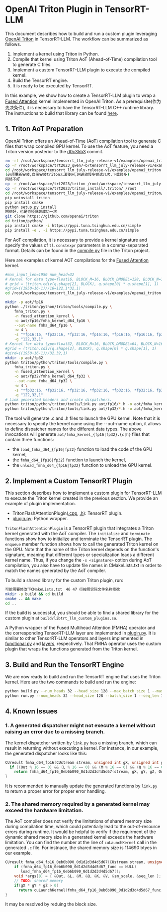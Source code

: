 # OpenAI Triton Plugin in TensorRT-LLM

This document describes how to build and run a custom plugin leveraging [OpenAI Triton](https://github.com/openai/triton) in TensorRT-LLM.
The workflow can be summarized as follows.
  1. Implement a kernel using Triton in Python.
  2. Compile that kernel using Triton AoT (Ahead-of-Time) compilation tool to generate C files.
  3. Implement a custom TensorRT-LLM plugin to execute the compiled kernel.
  4. Build the TensorRT engine.
  5. It is ready to be executed by TensorRT.

In this example, we show how to create a TensorRT-LLM plugin to wrap a [Fused Attention]((fmha_triton.py)) kernel implemented in OpenAI Triton.
As a prerequisite(作为先决条件), it is necessary to have the TensorRT-LLM C++ runtime library.
The instructions to build that library can be found [here](../../README.md#build-from-source).

## 1. Triton AoT Preparation

OpenAI Triton offers an Ahead-of-Time (AoT) compilation tool to generate C files that wrap compiled GPU kernel.
To use the AoT feature, you need a Triton version posterior to the [d0c35b3](https://github.com/openai/triton/commit/d0c35b3b7d6badf0c0d56a821dddab7ace73b4de) commit.
```bash
rm -rf /root/workspace/tensorrt_llm_july-release-v1/examples/openai_triton/
cp -r /root/workspace/trt2023_qwen7-b/tensorrt_llm_july-release-v1/examples/openai_triton/ /root/workspace/tensorrt_llm_july-release-v1/examples/
cd /root/workspace/tensorrt_llm_july-release-v1/examples/openai_triton
(必须重新安装,自带安装triton无法使用,网速较慢多尝试几次,下载较多)
网络不好
cp -r /root/workspace/trt2023/triton /root/workspace/tensorrt_llm_july-release-v1/examples/openai_triton
cp -r /root/workspace/trt2023/triton_install/.triton/ /root
cd /root/workspace/tensorrt_llm_july-release-v1/examples/openai_triton/triton/python
pip uninstall triton
pip install cmake
python setup.py install
网络好，也是奇怪就装成功一次
git clone https://github.com/openai/triton
cd triton/python/
pip install cmake -i https://pypi.tuna.tsinghua.edu.cn/simple
pip install -e . -i https://pypi.tuna.tsinghua.edu.cn/simple

```

For AoT compilation, it is necessary to provide a kernel signature and specify the values of `tl.constexpr` parameters in a comma-separated format.
Details can be found in the [compile.py](https://github.com/openai/triton/blob/main/python/triton/tools/compile.py) file in the Triton project.

Here are examples of kernel AOT compilations for the [Fused Attention](fmha_triton.py) kernel.
```bash
#max_input_len=1950 num_head=32
# Kernel for data type=float16, BLOCK_M=16, BLOCK_DMODEL=128, BLOCK_N=16
# grid = (triton.cdiv(q.shape[2], BLOCK), q.shape[0] * q.shape[1], 1)
#grid=((1950+16-1)//16=122,1*32,1)
cd /root/workspace/tensorrt_llm_july-release-v1/examples/openai_triton

mkdir -p aot/fp16
python ./triton/python/triton/tools/compile.py \
    fmha_triton.py \
    -n fused_attention_kernel \
    -o aot/fp16/fmha_kernel_d64_fp16 \
    --out-name fmha_d64_fp16 \
    -w 4 \
    -s "*fp16:16, *fp32:16, *fp32:16, *fp16:16, *fp16:16, *fp16:16, fp32, i32, 16, 128, 16" \
    -g "122,32,1"
# Kernel for data type=float32, BLOCK_M=16, BLOCK_DMODEL=64, BLOCK_N=16
#grid = (triton.cdiv(q.shape[2], BLOCK), q.shape[0] * q.shape[1], 1)
#gird=((1950+16-1)//32,32,1)
mkdir -p aot/fp32
python triton/python/triton/tools/compile.py \
    fmha_triton.py \
    -n fused_attention_kernel \
    -o aot/fp32/fmha_kernel_d64_fp32 \
    --out-name fmha_d64_fp32 \
    -w 4 \
    -s "*fp32:16, *fp32:16, *fp32:16, *fp32:16, *fp32:16, *fp32:16, fp32, i32, 16, 128, 16"\
    -g "122,32,1"
# Link generated headers and create dispatchers.
python triton/python/triton/tools/link.py aot/fp16/*.h -o aot/fmha_kernel_fp16
python triton/python/triton/tools/link.py aot/fp32/*.h -o aot/fmha_kernel_fp32
```
The tool will generate .c and .h files to launch the GPU kernel.
Note that it is necessary to specify the kernel name using the --out-name option, it allows to define dispatcher names for the different data types.
The above invocations will generate `aot/fmha_kernel_{fp16|fp32}.{c|h}` files that contain three functions:
 - the `load_fmha_d64_{fp16|fp32}` function to load the code of the GPU kernel,
 - the `fmha_d64_{fp16|fp32}` function to launch the kernel,
 - the `unload_fmha_d64_{fp16|fp32}` function to unload the GPU kernel.


## 2. Implement a Custom TensorRT Plugin

This section describes how to implement a custom plugin for TensorRT-LLM to execute the Triton kernel created in the previous section.
We provide an example of plugin implementation.
  - TritonFlashAttentionPlugin([.cpp](TritonFlashAttentionPlugin.cpp), [.h](TritonFlashAttentionPlugin.h)): TensorRT plugin.
  - [plugin.py](plugin.py): Python wrapper.

`TritonFlashAttentionPlugin` is a TensorRT plugin that integrates a Triton kernel generated with the AoT compiler.
The `initialize` and `terminate` functions show how to initialize and terminate the TensorRT plugin.
The `enqueue` member function shows how to call the generated Triton kernel on the GPU.
Note that the name of the Triton kernel depends on the function's signature, meaning that different types or specialization leads a different kernel name.
Thus, if you change the `-s <signature>` option during AoT compilation, you also have to update file names in CMakeLists.txt in order to match the names generated by the AoT compiler.

To build a shared library for the custom Triton plugin, run:
```bash
可能需要修改下CMakeLists.txt　46 47 行按照实际文件名称修改
mkdir -p build && cd build
cmake .. && make
cd ..
```
If the build is successful, you should be able to find a shared library for the custom plugin at `build/libtrt_llm_custom_plugins.so`.

A Python wrapper of the Fused Multihead Attention (FMHA) operator and the corresponding TensorRT-LLM layer are implemented in [plugin.py](plugin.py).
It is similar to other TensorRT-LLM operators and layers implemented in [functional.py](../../tensorrt_llm/functional.py) and [layers](../../tensorrt_llm/layers), respectively.
That FMHA operator uses the custom plugin that wraps the functions generated from the Triton kernel.

## 3. Build and Run the TensorRT Engine

We are now ready to build and run the TensorRT engine that uses the Triton kernel.
Here are the two commands to build and run the engine:
```bash
python build.py --num_heads 32 --head_size 128 --max_batch_size 1 --max_seq_len 1950 --dtype float16
python run.py --num_heads 32 --head_size 128 --batch_size 1 --seq_len 1950 --log_level verbose --benchmark
```

## 4. Known Issues

### 1. A generated dispatcher might not execute a kernel without raising an error due to a missing branch.

The kernel dispatcher written by `link.py` has a missing branch, which can result in returning without executing a kernel.
For instance, in our example, the generated dispatcher looks like this:
```c++
CUresult fmha_d64_fp16(CUstream stream, unsigned int gX, unsigned int gY, unsigned int gZ, CUdeviceptr Out, CUdeviceptr L, CUdeviceptr M, CUdeviceptr Q, CUdeviceptr K, CUdeviceptr V, float sm_scale, int32_t seq_len){
  if ((Out % 16 == 0) && (L % 16 == 0) && (M % 16 == 0) && (Q % 16 == 0) && (K % 16 == 0) && (V % 16 == 0))
    return fmha_d64_fp16_0eb6b090_0d1d2d3d4d5d67(stream, gX, gY, gZ, Out, L, M, Q, K, V, sm_scale, seq_len);
}
```
It is recommended to manually update the generated functions by `link.py` to return a proper error for proper error handling.


### 2. The shared memory required by a generated kernel may exceed the hardware limitation.

The AoT compiler does not verify the limitations of shared memory size during compilation time, which could potentially lead to the out-of-resource errors during runtime.
It would be helpful to verify if the requirment of the dynamic shared meory size in a generated kernel exceeds the hardware limitation.
You can find the number at the line of `cuLaunchKernel` call in the generated `.c` file.
For instnace, the shared memory size is 114690 btyes in our example.
```c++
CUresult fmha_d64_fp16_0eb6b090_0d1d2d3d4d5d67(CUstream stream, unsigned int gX, unsigned int gY, unsigned int gZ, CUdeviceptr Out, CUdeviceptr L, CUdeviceptr M, CUdeviceptr Q, CUdeviceptr K, CUdeviceptr V, float sm_scale, int32_t seq_len) {
    if (fmha_d64_fp16_0eb6b090_0d1d2d3d4d5d67_func == NULL)
       load_fmha_d64_fp16_0eb6b090_0d1d2d3d4d5d67();
    void *args[8] = { &Out, &L, &M, &Q, &K, &V, &sm_scale, &seq_len };
    // TODO: shared memory
    if(gX * gY * gZ > 0)
      return cuLaunchKernel(fmha_d64_fp16_0eb6b090_0d1d2d3d4d5d67_func, gX, gY, gZ, 4 * 32, 1, 1, 114690, stream, args, NULL);
}
```
It may be resolved by reduing the block size.
